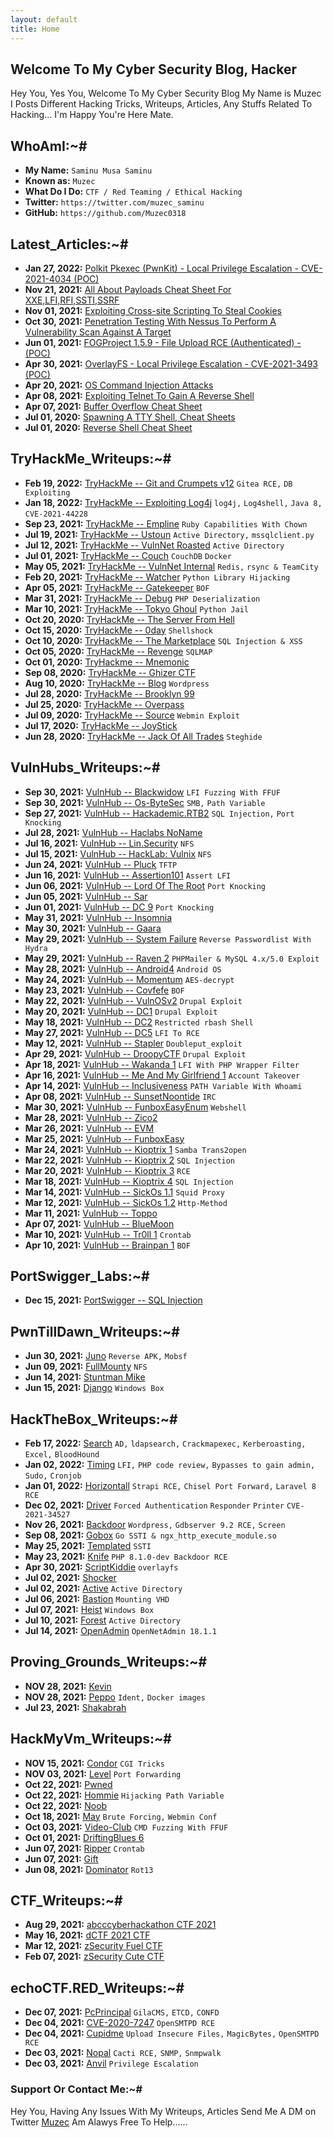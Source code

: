 ```yaml
---
layout: default
title: Home
---
```


## **Welcome To My Cyber Security Blog,  Hacker**

Hey You, Yes You, Welcome To My Cyber Security Blog My Name is Muzec I Posts Different Hacking Tricks, Writeups, Articles, Any Stuffs Related To Hacking... I'm Happy You're Here Mate.

## **WhoAmI:~#**


- **My Name:**    `Saminu Musa Saminu`
- **Known as:**   `Muzec`
- **What Do I Do:**  `CTF / Red Teaming / Ethical Hacking`
- **Twitter:**    `https://twitter.com/muzec_saminu`
- **GitHub:**     `https://github.com/Muzec0318`

## **Latest_Articles:~#**


- **Jan 27, 2022:** [Polkit Pkexec (PwnKit) -  Local Privilege Escalation - CVE-2021-4034 (POC)](https://muzec0318.github.io/posts/articles/CVE-2021-4034.html)
- **Nov 21, 2021:** [All About Payloads Cheat Sheet For XXE,LFI,RFI,SSTI,SSRF](https://muzec0318.github.io/posts/articles/cheatsheets.html)
- **Nov 01, 2021:** [Exploiting Cross-site Scripting To Steal Cookies](https://muzec0318.github.io/posts/articles/xsslab.html)
- **Oct 30, 2021:** [Penetration Testing With Nessus To Perform A Vulnerability Scan Against A Target](https://muzec0318.github.io/posts/articles/nessus.html)
- **Jun 01, 2021:** [FOGProject 1.5.9 - File Upload RCE (Authenticated) - (POC)](https://muzec0318.github.io/posts/articles/fog.html)
- **Apr 30, 2021:** [OverlayFS - Local Privilege Escalation - CVE-2021-3493 (POC)](https://muzec0318.github.io/posts/articles/overlayfs.html)
- **Apr 20, 2021:** [OS Command Injection Attacks](https://muzec0318.github.io/posts/articles/oscommand.html)
- **Apr 08, 2021:** [Exploiting Telnet To Gain A Reverse Shell](https://muzec0318.github.io/posts/articles/Telnet.html)
- **Apr 07, 2021:** [Buffer Overflow Cheat Sheet](https://muzec0318.github.io/posts/articles/BufferOverflow.html)
- **Jul 01, 2020:** [Spawning A TTY Shell, Cheat Sheets](https://muzec0318.github.io/posts/articles/Ttyshells.html)
- **Jul 01, 2020:** [Reverse Shell Cheat Sheet](https://muzec0318.github.io/posts/articles/ReverseShell.html)

## **TryHackMe_Writeups:~#**


- **Feb 19, 2022:** [TryHackMe -- Git and Crumpets v12](https://muzec0318.github.io/posts/gitandcrumpets.html) `Gitea RCE,` `DB Exploiting`
- **Jan 18, 2022:** [TryHackMe -- Exploiting Log4j](https://muzec0318.github.io/posts/log4j.html) `log4j,` `Log4shell,` `Java 8,` `CVE-2021-44228`
- **Sep 23, 2021:** [TryHackMe -- Empline](https://muzec0318.github.io/posts/empline.html) `Ruby Capabilities With Chown`
- **Jul 19, 2021:** [TryHackMe -- Ustoun](https://muzec0318.github.io/posts/ustoun.html) `Active Directory,` `mssqlclient.py`
- **Jul 12, 2021:** [TryHackMe -- VulnNet Roasted](https://muzec0318.github.io/posts/roasted.html) `Active Directory`
- **Jul 01, 2021:** [TryHackMe -- Couch](https://muzec0318.github.io/posts/couch.html) `CouchDB` `Docker`
- **May 05, 2021:** [TryHackMe -- VulnNet Internal](https://muzec0318.github.io/posts/vulnet.html) `Redis,` `rsync & TeamCity`
- **Feb 20, 2021:** [TryHackMe -- Watcher](https://muzec0318.github.io/posts/Watcher.html) `Python Library Hijacking`
- **Apr 05, 2021:** [TryHackMe -- Gatekeeper](https://muzec0318.github.io/posts/Gatekeeper.html) `BOF`
- **Mar 31, 2021:** [TryHackMe -- Debug](https://muzec0318.github.io/posts/Debug.html)  `PHP Deserialization`
- **Mar 10, 2021:** [TryHackMe -- Tokyo Ghoul](https://muzec0318.github.io/posts/tokyoghoul666.html)  `Python Jail`
- **Oct 20, 2020:** [TryHackMe -- The Server From Hell](https://muzec0318.github.io/posts/TheServerFromHell.html)
- **Oct 15, 2020:** [TryHackMe -- 0day](https://muzec0318.github.io/posts/0day.html)  `Shellshock`
- **Oct 10, 2020:** [TryHackMe -- The Marketplace](https://muzec0318.github.io/posts/Marketplace.html)  `SQL Injection & XSS`
- **Oct 05, 2020:** [TryHackMe -- Revenge](https://muzec0318.github.io/posts/Revenge.html)  `SQLMAP`
- **Oct 01, 2020:** [TryHackme -- Mnemonic](https://muzec0318.github.io/posts/Mnemonic.html)
- **Sep 08, 2020:** [TryHackMe -- Ghizer CTF](https://muzec0318.github.io/posts/Ghizer.html)
- **Aug 10, 2020:** [TryHackMe -- Blog](https://muzec0318.github.io/posts/Blog.html)  `Wordpress`
- **Jul 28, 2020:** [TryHackMe -- Brooklyn 99](https://muzec0318.github.io/posts/Brooklyn99.html)
- **Jul 25, 2020:** [TryHackMe -- Overpass](https://muzec0318.github.io/posts/Overpass.html)
- **Jul 09, 2020:** [TryHackMe -- Source](https://muzec0318.github.io/posts/Source.html)  `Webmin Exploit`
- **Jul 17, 2020:** [TryHackMe -- JoyStick](https://muzec0318.github.io/posts/JoyStick.html)
- **Jun 28, 2020:** [TryHackMe -- Jack Of All Trades](https://muzec0318.github.io/posts/Jack.html)  `Steghide`

## **VulnHubs_Writeups:~#**


- **Sep 30, 2021:** [VulnHub -- Blackwidow](https://muzec0318.github.io/posts/Blackwidow.html) `LFI Fuzzing With FFUF`
- **Sep 30, 2021:** [VulnHub -- Os-ByteSec](https://muzec0318.github.io/posts/os-bytesec.html) `SMB,` `Path Variable`
- **Sep 27, 2021:** [VulnHub -- Hackademic.RTB2](https://muzec0318.github.io/posts/hackademic2.html) `SQL Injection,` `Port Knocking`
- **Jul 28, 2021:** [VulnHub -- Haclabs NoName](https://muzec0318.github.io/posts/noname.html)
- **Jul 16, 2021:** [VulnHub -- Lin.Security](https://muzec0318.github.io/posts/lin.security.html) `NFS`
- **Jul 15, 2021:** [VulnHub -- HackLab: Vulnix](https://muzec0318.github.io/posts/vulnix.html) `NFS`
- **Jun 24, 2021:** [VulnHub -- Pluck](https://muzec0318.github.io/posts/pluck.html) `TFTP`
- **Jun 16, 2021:** [VulnHub -- Assertion101](https://muzec0318.github.io/posts/assertion101.html) `Assert LFI`
- **Jun 06, 2021:** [VulnHub -- Lord Of The Root](https://muzec0318.github.io/posts/lordoftheroot.html) `Port Knocking`
- **Jun 05, 2021:** [VulnHub -- Sar](https://muzec0318.github.io/posts/sar.html)
- **Jun 01, 2021:** [VulnHub -- DC 9](https://muzec0318.github.io/posts/dc9.html) `Port Knocking`
- **May 31, 2021:** [VulnHub -- Insomnia](https://muzec0318.github.io/posts/insomnia.html)
- **May 30, 2021:** [VulnHub -- Gaara](https://muzec0318.github.io/posts/gaara.html)
- **May 29, 2021:** [VulnHub -- System Failure](https://muzec0318.github.io/posts/system.html) `Reverse Passwordlist With Hydra`
- **May 29, 2021:** [VulnHub -- Raven 2](https://muzec0318.github.io/posts/raven2.html) `PHPMailer & MySQL 4.x/5.0 Exploit`
- **May 28, 2021:** [VulnHub -- Android4](https://muzec0318.github.io/posts/android4.html) `Android OS`
- **May 24, 2021:** [VulnHub -- Momentum](https://muzec0318.github.io/posts/momentum.html) `AES-decrypt`
- **May 23, 2021:** [VulnHub -- Covfefe](https://muzec0318.github.io/posts/covfefe.html) `BOF`
- **May 22, 2021:** [VulnHub -- VulnOSv2](https://muzec0318.github.io/posts/vulnos2.html) `Drupal Exploit`
- **May 20, 2021:** [VulnHub -- DC1](https://muzec0318.github.io/posts/dc1.html) `Drupal Exploit`
- **May 18, 2021:** [VulnHub -- DC2](https://muzec0318.github.io/posts/dc2.html) `Restricted rbash Shell`
- **May 27, 2021:** [VulnHub -- DC5](https://muzec0318.github.io/posts/dc5.html) `LFI To RCE`
- **May 12, 2021:** [VulnHub -- Stapler](https://muzec0318.github.io/posts/stapler.html) `Doubleput_exploit`
- **Apr 29, 2021:** [VulnHub -- DroopyCTF](https://muzec0318.github.io/posts/Droopy.html) `Drupal Exploit`
- **Apr 18, 2021:** [VulnHub -- Wakanda 1](https://muzec0318.github.io/posts/wakanda.html) `LFI With PHP Wrapper Filter`
- **Apr 16, 2021:** [VulnHub -- Me And My Girlfriend 1](https://muzec0318.github.io/posts/meandmygirlfriend.html) `Account Takeover`
- **Apr 14, 2021:** [VulnHub -- Inclusiveness](https://muzec0318.github.io/posts/Inclusiveness.html)  `PATH Variable With Whoami`
- **Apr 08, 2021:** [VulnHub -- SunsetNoontide](https://muzec0318.github.io/posts/Sunsetnoontide.html)  `IRC`
- **Mar 30, 2021:** [VulnHub -- FunboxEasyEnum](https://muzec0318.github.io/posts/Funboxeasyenum.html) `Webshell`
- **Mar 28, 2021:** [VulnHub -- Zico2](https://muzec0318.github.io/posts/zico2.html)
- **Mar 26, 2021:** [VulnHub -- EVM](https://muzec0318.github.io/posts/evm.html)
- **Mar 25, 2021:** [VulnHub -- FunboxEasy](https://muzec0318.github.io/posts/Funbox3.html)
- **Mar 24, 2021:** [VulnHub -- Kioptrix 1](https://muzec0318.github.io/posts/kioptrix1.html)     `Samba Trans2open`
- **Mar 22, 2021:** [VulnHub -- Kioptrix 2](https://muzec0318.github.io/posts/Kioptrix2.html)     `SQL Injection`
- **Mar 20, 2021:** [VulnHub -- Kioptrix 3](https://muzec0318.github.io/posts/Kioptrix3.html)     `RCE`
- **Mar 18, 2021:** [VulnHub -- Kioptrix 4](https://muzec0318.github.io/posts/Kioptrix4.html)     `SQL Injection`
- **Mar 14, 2021:** [VulnHub -- SickOs 1.1](https://muzec0318.github.io/posts/Sickos.html)    `Squid Proxy`
- **Mar 12, 2021:** [VulnHub -- SickOs 1.2](https://muzec0318.github.io/posts/Sickos2.html)    `Http-Method`
- **Mar 11, 2021:** [VulnHub -- Toppo](https://muzec0318.github.io/posts/Toppo.html)
- **Apr 07, 2021:** [VulnHub -- BlueMoon](https://muzec0318.github.io/posts/Bluemoon.html)
- **Mar 10, 2021:** [VulnHub -- Tr0ll 1](https://muzec0318.github.io/posts/Tr0ll.html)      `Crontab`
- **Apr 10, 2021:** [VulnHub -- Brainpan 1](https://muzec0318.github.io/posts/Brainpan1.html)      `BOF`

## **PortSwigger_Labs:~#**


- **Dec 15, 2021:** [PortSwigger -- SQL Injection](https://muzec0318.github.io/posts/sqli1.html)

## **PwnTillDawn_Writeups:~#**


- **Jun 30, 2021:** [Juno](https://muzec0318.github.io/posts/pwntilldawn/juno.html) `Reverse APK,` `Mobsf`
- **Jun 09, 2021:** [FullMounty](https://muzec0318.github.io/posts/pwntilldawn/fullMounty.html) `NFS`
- **Jun 14, 2021:** [Stuntman Mike](https://muzec0318.github.io/posts/pwntilldawn/Stuntman.html)
- **Jun 15, 2021:** [Django](https://muzec0318.github.io/posts/pwntilldawn/django.html) `Windows Box`

## **HackTheBox_Writeups:~#**


- **Feb 17, 2022:** [Search](https://muzec0318.github.io/posts/hackthebox/search.html) `AD,` `ldapsearch,` `Crackmapexec,` `Kerberoasting,` `Excel,` `BloodHound`
- **Jan 02, 2022:** [Timing](https://muzec0318.github.io/posts/hackthebox/timing.html) `LFI,` `PHP code review,` `Bypasses to gain admin,` `Sudo,` `Cronjob`
- **Jan 01, 2022:** [Horizontall](https://muzec0318.github.io/posts/hackthebox/horizontall.html) `Strapi RCE,` `Chisel Port Forward,` `Laravel 8 RCE`
- **Dec 02, 2021:** [Driver](https://muzec0318.github.io/posts/hackthebox/driver.html) `Forced Authentication` `Responder` `Printer` `CVE-2021-34527`
- **Nov 26, 2021:** [Backdoor](https://muzec0318.github.io/posts/hackthebox/backdoor.html) `Wordpress,` `Gdbserver 9.2 RCE,` `Screen`
- **Sep 08, 2021:** [Gobox](https://muzec0318.github.io/posts/hackthebox/gobox.html) `Go SSTI & ngx_http_execute_module.so`
- **May 25, 2021:** [Templated](https://muzec0318.github.io/posts/hackthebox/templated.html) `SSTI`
- **May 23, 2021:** [Knife](https://muzec0318.github.io/posts/hackthebox/knife.html) `PHP 8.1.0-dev Backdoor RCE`
- **Apr 30, 2021:** [ScriptKiddie](https://muzec0318.github.io/posts/hackthebox/scriptkiddie.html) `overlayfs`
- **Jul 02, 2021:** [Shocker](https://muzec0318.github.io/posts/hackthebox/shocker.html)
- **Jul 02, 2021:** [Active](https://muzec0318.github.io/posts/hackthebox/active.html) `Active Directory`
- **Jul 06, 2021:** [Bastion](https://muzec0318.github.io/posts/hackthebox/bastion.html) `Mounting VHD`
- **Jul 07, 2021:** [Heist](https://muzec0318.github.io/posts/hackthebox/heist.html) `Windows Box`
- **Jul 10, 2021:** [Forest](https://muzec0318.github.io/posts/hackthebox/forest.html) `Active Directory`
- **Jul 14, 2021:** [OpenAdmin](https://muzec0318.github.io/posts/hackthebox/openadmin.html) `OpenNetAdmin 18.1.1`

## **Proving_Grounds_Writeups:~#**


- **NOV 28, 2021:** [Kevin](https://muzec0318.github.io/posts/PG/kevin.html)
- **NOV 28, 2021:** [Peppo](https://muzec0318.github.io/posts/PG/peppo.html) `Ident,` `Docker images`
- **Jul 23, 2021:** [Shakabrah](https://muzec0318.github.io/posts/PG/shakabrah.html)

## **HackMyVm_Writeups:~#**


- **NOV 15, 2021:** [Condor](https://muzec0318.github.io/posts/hackmyvm/condor.html) `CGI Tricks`
- **NOV 03, 2021:** [Level](https://muzec0318.github.io/posts/hackmyvm/level.html) `Port Forwarding`
- **Oct 22, 2021:** [Pwned](https://muzec0318.github.io/posts/hackmyvm/pwned.html)
- **Oct 22, 2021:** [Hommie](https://muzec0318.github.io/posts/hackmyvm/hommie.html) `Hijacking Path Variable`
- **Oct 22, 2021:** [Noob](https://muzec0318.github.io/posts/hackmyvm/noob.html)
- **Oct 18, 2021:** [May](https://muzec0318.github.io/posts/hackmyvm/may.html) `Brute Forcing,` `Webmin Conf`
- **Oct 03, 2021:** [Video-Club](https://muzec0318.github.io/posts/hackmyvm/videoclub.html) `CMD Fuzzing With FFUF`
- **Oct 01, 2021:** [DriftingBlues 6](https://muzec0318.github.io/posts/hackmyvm/Driftingblues6.html)
- **Jun 07, 2021:** [Ripper](https://muzec0318.github.io/posts/hackmyvm/ripper1.html) `Crontab`
- **Jun 07, 2021:** [Gift](https://muzec0318.github.io/posts/hackmyvm/gift.html)
- **Jun 08, 2021:** [Dominator](https://muzec0318.github.io/posts/hackmyvm/dominator.html) `Rot13`

## **CTF_Writeups:~#**


- **Aug 29, 2021:** [abcccyberhackathon CTF 2021](https://muzec0318.github.io/posts/CTF/abcctf.html)
- **May 16, 2021:** [dCTF 2021 CTF](https://muzec0318.github.io/posts/CTF/dctf21.html)
- **Mar 12, 2021:** [zSecurity Fuel CTF](https://muzec0318.github.io/posts/CTF/Zfuel.html)
- **Feb 07, 2021:** [zSecurity Cute CTF](https://muzec0318.github.io/posts/CTF/Zcute.html)

## **echoCTF.RED_Writeups:~#**


- **Dec 07, 2021:** [PcPrincipal](https://muzec0318.github.io/posts/echoctf/pcprincipal.html) `GilaCMS,` `ETCD,` `CONFD`
- **Dec 04, 2021:** [CVE-2020-7247](https://muzec0318.github.io/posts/echoctf/cve-2020-7247.html) `OpenSMTPD RCE`
- **Dec 04, 2021:** [Cupidme](https://muzec0318.github.io/posts/echoctf/cupidme.html) `Upload Insecure Files,` `MagicBytes,` `OpenSMTPD RCE`
- **Dec 03, 2021:** [Nopal](https://muzec0318.github.io/posts/echoctf/nopal.html) `Cacti RCE,` `SNMP,` `Snmpwalk`
- **Dec 03, 2021:** [Anvil](https://muzec0318.github.io/posts/echoctf/anvil.html) `Privilege Escalation`

### **Support Or Contact Me:~#**
Hey You, Having Any Issues With My Writeups, Articles Send Me A DM on Twitter [Muzec](https://twitter.com/muzec_saminu)  Am Alawys Free To Help......

